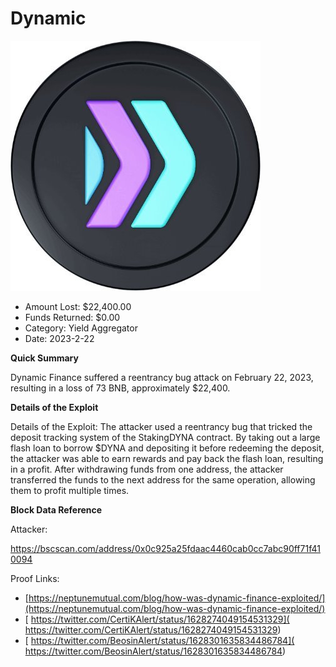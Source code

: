 # Dynamic
![Dynamic](/rektimages/Dynamic.png)
- Amount Lost: $22,400.00
- Funds Returned: $0.00
- Category: Yield Aggregator
- Date: 2023-2-22

**Quick Summary**

Dynamic Finance suffered a reentrancy bug attack on February 22, 2023, resulting in a loss of 73 BNB, approximately $22,400.

  


 **Details of the Exploit**

Details of the Exploit: The attacker used a reentrancy bug that tricked the deposit tracking system of the StakingDYNA contract. By taking out a large flash loan to borrow $DYNA and depositing it before redeeming the deposit, the attacker was able to earn rewards and pay back the flash loan, resulting in a profit. After withdrawing funds from one address, the attacker transferred the funds to the next address for the same operation, allowing them to profit multiple times.

  


 **Block Data Reference**

Attacker:

https://bscscan.com/address/0x0c925a25fdaac4460cab0cc7abc90ff71f410094

  


  



Proof Links:
- [https://neptunemutual.com/blog/how-was-dynamic-finance-exploited/](https://neptunemutual.com/blog/how-was-dynamic-finance-exploited/)
- [ https://twitter.com/CertiKAlert/status/1628274049154531329]( https://twitter.com/CertiKAlert/status/1628274049154531329)
- [ https://twitter.com/BeosinAlert/status/1628301635834486784]( https://twitter.com/BeosinAlert/status/1628301635834486784)


